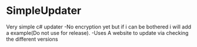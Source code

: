 # SimpleUpdater
Very simple c# updater
-No encryption yet but if i can be bothered i will add a example(Do not use for release).
-Uses A website to update via checking the different versions
